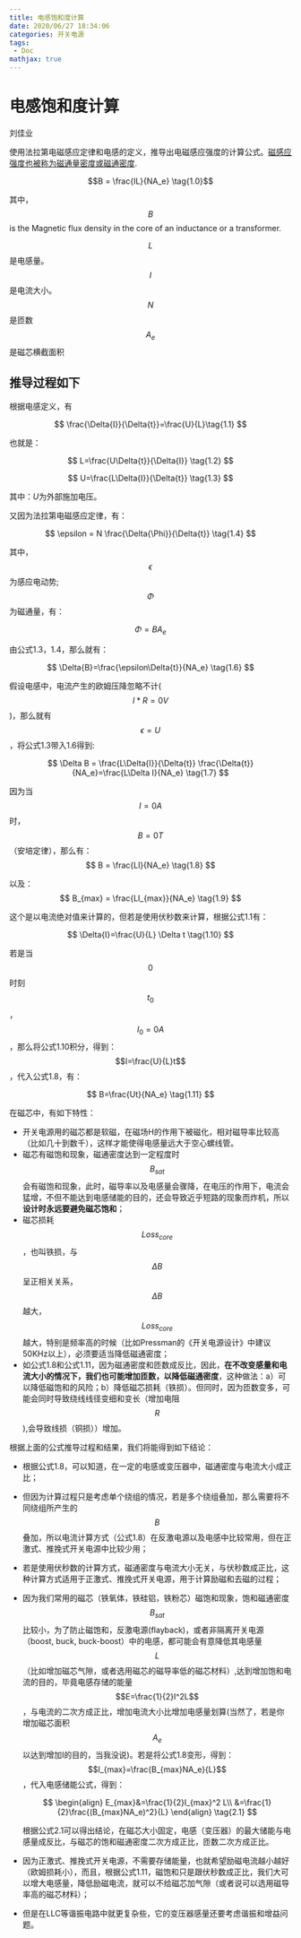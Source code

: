 ```yaml
---
title: 电感饱和度计算
date: 2020/06/27 18:34:06
categories: 开关电源
tags:
 - Doc
mathjax: true
---
```


# 电感饱和度计算

刘佳业

使用法拉第电磁感应定律和电感的定义，推导出电磁感应强度的计算公式。[磁感应强度也被称为磁通量密度或磁通密度](https://en.wikipedia.org/wiki/Magnetic_field#The_B-field).

$$B = \frac{IL}{NA_e} \tag{1.0}$$

其中，$$B$$ is the Magnetic flux density in the core of an inductance or a transformer.

$$L$$ 是电感量。  
$$I$$ 是电流大小。  
$$N$$ 是匝数  
$$A_e$$ 是磁芯横截面积

<!-- more -->

## 推导过程如下

根据电感定义，有

$$
\frac{\Delta{I}}{\Delta{t}}=\frac{U}{L}\tag{1.1}
$$

也就是：

$$
L=\frac{U\Delta{t}}{\Delta{I}} \tag{1.2}
$$

$$
U=\frac{L\Delta{I}}{\Delta{t}} \tag{1.3}
$$

其中：$U$为外部施加电压。

又因为法拉第电磁感应定律，有：

$$
\epsilon = N \frac{\Delta{\Phi}}{\Delta{t}} \tag{1.4}
$$

其中，$$\epsilon$$为感应电动势;$$\Phi$$为磁通量，有：

$$
\Phi = BA_e \tag{1.5}
$$

由公式1.3，1.4，那么就有：

$$
\Delta{B}=\frac{\epsilon\Delta{t}}{NA_e} \tag{1.6}
$$

假设电感中，电流产生的欧姆压降忽略不计($$I*R=0V$$)，那么就有$$\epsilon = U$$，将公式1.3带入1.6得到:

$$
\Delta B = \frac{L\Delta{I}}{\Delta{t}} \frac{\Delta{t}}{NA_e}=\frac{L\Delta I}{NA_e} \tag{1.7}
$$

因为当$$I=0A$$时，$$B=0T$$（安培定律），那么有：
$$
B = \frac{LI}{NA_e} \tag{1.8}
$$

以及：
$$
B_{max} = \frac{LI_{max}}{NA_e} \tag{1.9}
$$

这个是以电流绝对值来计算的，但若是使用伏秒数来计算，根据公式1.1有：

$$
\Delta{I}=\frac{U}{L} \Delta t \tag{1.10}
$$

若是当$$0$$时刻$$t_0$$，$$I_0=0A$$，那么将公式1.10积分，得到：$$I=\frac{U}{L}t$$，代入公式1.8，有：

$$
B=\frac{Ut}{NA_e} \tag{1.11}
$$

在磁芯中，有如下特性：

- 开关电源用的磁芯都是软磁，在磁场H的作用下被磁化，相对磁导率比较高（比如几十到数千），这样才能使得电感量远大于空心螺线管。
- 磁芯有磁饱和现象，磁通密度达到一定程度时$$B_{sat}$$会有磁饱和现象，此时，磁导率以及电感量会骤降，在电压的作用下，电流会猛增，不但不能达到电感储能的目的，还会导致近乎短路的现象而炸机，所以**设计时永远要避免磁芯饱和**；
- 磁芯损耗$$Loss_{core}$$，也叫铁损，与$$\Delta B$$呈正相关关系，$$\Delta B$$越大，$$Loss_{core}$$越大，特别是频率高的时候（比如Pressman的《开关电源设计》中建议50KHz以上），必须要适当降低磁通密度；
- 如公式1.8和公式1.11，因为磁通密度和匝数成反比，因此，**在不改变感量和电流大小的情况下，我们也可能增加匝数，以降低磁通密度**，这种做法：a）可以降低磁饱和的风险；b）降低磁芯损耗（铁损）。但同时，因为匝数变多，可能会同时导致绕线线径变细和变长（增加电阻$$R$$),会导致线损（铜损））增加。

根据上面的公式推导过程和结果，我们将能得到如下结论：

- 根据公式1.8，可以知道，在一定的电感或变压器中，磁通密度与电流大小成正比；
- 但因为计算过程只是考虑单个绕组的情况，若是多个绕组叠加，那么需要将不同绕组所产生的$$B$$叠加，所以电流计算方式（公式1.8）在反激电源以及电感中比较常用，但在正激式、推挽式开关电源中比较少用；
- 若是使用伏秒数的计算方式，磁通密度与电流大小无关，与伏秒数成正比，这种计算方式适用于正激式、推挽式开关电源，用于计算励磁和去磁的过程；
- 因为我们常用的磁芯（铁氧体，铁硅铝，铁粉芯）磁饱和现象，饱和磁通密度$$B_{sat}$$比较小，为了防止磁饱和，反激电源(flayback)，或者非隔离开关电源（boost, buck, buck-boost）中的电感，都可能会有意降低其电感量$$L$$（比如增加磁芯气隙，或者选用磁芯的磁导率低的磁芯材料）,达到增加饱和电流的目的，毕竟电感存储的能量$$E=\frac{1}{2}I^2L$$，与电流的二次方成正比，增加电流大小比增加电感量划算(当然了，若是你增加磁芯面积$$A_e$$以达到增加I的目的，当我没说)。若是将公式1.8变形，得到：$$I_{max}=\frac{B_{max}NA_e}{L}$$，代入电感储能公式，得到：

  $$
  \begin{align}
  E_{max}&=\frac{1}{2}I_{max}^2 L\\
  &=\frac{1}{2}\frac{(B_{max}NA_e)^2}{L}
  \end{align} \tag{2.1}
  $$

  根据公式2.1可以得出结论，在磁芯大小固定，电感（变压器）的最大储能与电感量成反比，与磁芯的饱和磁通密度二次方成正比，匝数二次方成正比。
- 因为正激式、推挽式开关电源，不需要存储能量，也就希望励磁电流越小越好（欧姆损耗小），而且，根据公式1.11，磁饱和只是跟伏秒数成正比，我们大可以增大电感量，降低励磁电流，就可以不给磁芯加气隙（或者说可以选用磁导率高的磁芯材料）；
- 但是在LLC等谐振电路中就更复杂些，它的变压器感量还要考虑谐振和增益问题。

